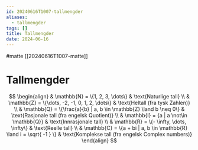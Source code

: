 ```yaml
---
id: 20240616T1007-tallmengder
aliases:
  - tallmengder
tags: []
title: Tallmengder
date: 2024-06-16
---
```


#matte [[20240616T1007-matte]]

# Tallmengder

$$
\begin{align}
& \mathbb{N} = \{1, 2, 3, \dots\} & \text{Naturlige tall} \\
& \mathbb{Z} = \{\dots, -2, -1, 0, 1, 2, \dots\} & \text{Heltall (fra tysk Zahlen)} \\
& \mathbb{Q} = \{\frac{a}{b} | a, b \in \mathbb{Z} \land b \neq 0\} & \text{Rasjonale tall (fra engelsk Quotient)} \\
& \mathbb{I} = {a | a \not\in \mathbb{Q}} & \text{Innrasjonale tall} \\
& \mathbb{R} = \{- \infty, \dots, \infty\} & \text{Reelle tall} \\
& \mathbb{C} = \{a + bi | a, b \in \mathbb{R} \land i = \sqrt{ -1 } \} & \text{Komplekse tall (fra engelsk Complex numbers)}
\end{align}
$$
